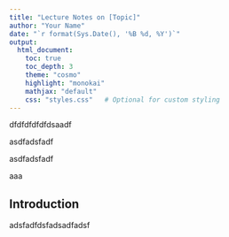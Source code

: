 ```yaml
---
title: "Lecture Notes on [Topic]"
author: "Your Name"
date: "`r format(Sys.Date(), '%B %d, %Y')`"
output:
  html_document:
    toc: true
    toc_depth: 3
    theme: "cosmo"
    highlight: "monokai"
    mathjax: "default"
    css: "styles.css"   # Optional for custom styling
---
```


dfdfdfdfdfdsaadf

asdfadsfadf

asdfadsfadf

aaa

## Introduction

adsfadfdsfadsadfadsf